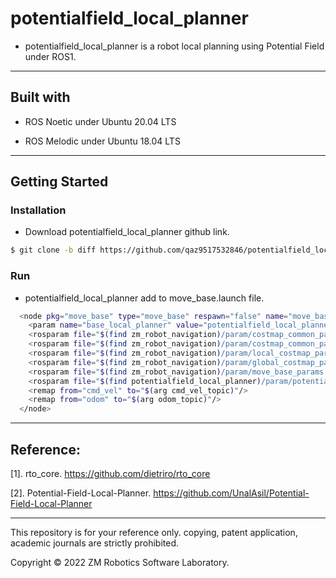 # potentialfield_local_planner

- potentialfield_local_planner is a robot local planning using Potential Field under ROS1.

------

## Built with

- ROS Noetic under Ubuntu 20.04 LTS

- ROS Melodic under Ubuntu 18.04 LTS

------


## Getting Started

### Installation

- Download potentialfield_local_planner github link.

``` bash
$ git clone -b diff https://github.com/qaz9517532846/potentialfield_local_planner.git
```

### Run

- potentialfield_local_planner add to move_base.launch file.

``` bash
  <node pkg="move_base" type="move_base" respawn="false" name="move_base" output="screen">
    <param name="base_local_planner" value="potentialfield_local_planner/PotentialFieldLocalPlannerROS" />
    <rosparam file="$(find zm_robot_navigation)/param/costmap_common_params.yaml" command="load" ns="global_costmap" />
    <rosparam file="$(find zm_robot_navigation)/param/costmap_common_params.yaml" command="load" ns="local_costmap" />
    <rosparam file="$(find zm_robot_navigation)/param/local_costmap_params.yaml" command="load" />
    <rosparam file="$(find zm_robot_navigation)/param/global_costmap_params.yaml" command="load" />
    <rosparam file="$(find zm_robot_navigation)/param/move_base_params.yaml" command="load" />
    <rosparam file="$(find potentialfield_local_planner)/param/potentialfield_local_planner_params.yaml" command="load" />
    <remap from="cmd_vel" to="$(arg cmd_vel_topic)"/>
    <remap from="odom" to="$(arg odom_topic)"/>
  </node>
```

------

## Reference:

[1]. rto_core. https://github.com/dietriro/rto_core

[2].  Potential-Field-Local-Planner. https://github.com/UnalAsil/Potential-Field-Local-Planner

------

This repository is for your reference only. copying, patent application, academic journals are strictly prohibited.

Copyright © 2022 ZM Robotics Software Laboratory.
